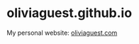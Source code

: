 oliviaguest.github.io
=====================

My personal website: [oliviaguest.com](https://olivia.science)
